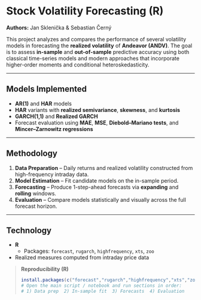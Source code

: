 # Stock Volatility Forecasting (R)

**Authors:** Jan Sklenička & Sebastian Černý

This project analyzes and compares the performance of several volatility models in forecasting the **realized volatility** of **Andeavor (ANDV)**. The goal is to assess **in-sample** and **out-of-sample** predictive accuracy using both classical time-series models and modern approaches that incorporate higher-order moments and conditional heteroskedasticity.

---

## Models Implemented
- **AR(1)** and **HAR** models  
- **HAR** variants with **realized semivariance**, **skewness**, and **kurtosis**  
- **GARCH(1,1)** and **Realized GARCH**  
- Forecast evaluation using **MAE**, **MSE**, **Diebold–Mariano tests**, and **Mincer–Zarnowitz regressions**

---

## Methodology
1. **Data Preparation** – Daily returns and realized volatility constructed from high-frequency intraday data.  
2. **Model Estimation** – Fit candidate models on the in-sample period.  
3. **Forecasting** – Produce 1-step-ahead forecasts via **expanding** and **rolling** windows.  
4. **Evaluation** – Compare models statistically and visually across the full forecast horizon.

---

## Technology
- **R**  
  - Packages: `forecast`, `rugarch`, `highfrequency`, `xts`, `zoo`
- Realized measures computed from intraday price data

> **Reproducibility (R)**
> ```r
> install.packages(c("forecast","rugarch","highfrequency","xts","zoo"))
> # Open the main script / notebook and run sections in order:
> # 1) Data prep  2) In-sample fit  3) Forecasts  4) Evaluation
> ```
